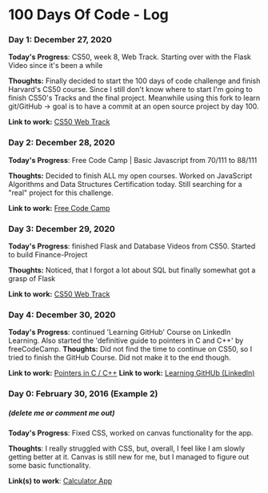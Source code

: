 # 100 Days Of Code - Log

### Day 1: December 27, 2020 

**Today's Progress**: CS50, week 8, Web Track. Starting over with the Flask Video since it's been a while

**Thoughts:** Finally decided to start the 100 days of code challenge and finish Harvard's CS50 course. Since I still don't know where to start I'm going to finish CS50's Tracks and the final project. Meanwhile using this fork to learn git/GitHub -> goal is to have a commit at an open source project by day 100.

**Link to work:** [CS50 Web Track](https://cs50.harvard.edu/x/2020/tracks/web/)

### Day 2: December 28, 2020 

**Today's Progress**: Free Code Camp | Basic Javascript from 70/111 to 88/111

**Thoughts:** Decided to finish ALL my open courses. Worked on JavaScript Algorithms and Data Structures Certification today. Still searching for a "real" project for this challenge.

**Link to work:** [Free Code Camp](https://www.freecodecamp.org/learn)

### Day 3: December 29, 2020 

**Today's Progress**: finished Flask and Database Videos from CS50. Started to build Finance-Project

**Thoughts:** Noticed, that I forgot a lot about SQL but finally somewhat got a grasp of Flask

**Link to work:** [CS50 Web Track](https://cs50.harvard.edu/x/2020/tracks/web/)

### Day 4: December 30, 2020 

**Today's Progress**: continued 'Learning GitHub' Course on LinkedIn Learning. Also started the 'definitive guide to pointers in C and C++' by freeCodeCamp.
**Thoughts:** Did not find the time to continue on CS50, so I tried to finish the GitHub Course. Did not make it to the end though.

**Link to work:** [Pointers in C / C++](https://www.youtube.com/watch?v=zuegQmMdy8M&feature=youtu.be)
**Link to work:** [Learning GitHUb (LinkedIn)](https://www.linkedin.com/feed/update/urn:li:ugcPost:6750119681178288128/)

### Day 0: February 30, 2016 (Example 2)
##### (delete me or comment me out)

**Today's Progress**: Fixed CSS, worked on canvas functionality for the app.

**Thoughts**: I really struggled with CSS, but, overall, I feel like I am slowly getting better at it. Canvas is still new for me, but I managed to figure out some basic functionality.

**Link(s) to work**: [Calculator App](http://www.example.com)


